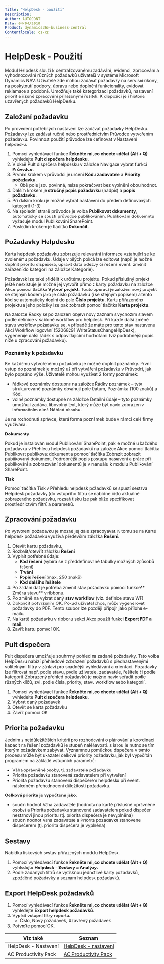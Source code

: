 ```yaml
---
Title: "HelpDesk - použití"
Description: 
Author: AUTOCONT
Date: 04/04/2019
Product: dynamics365-business-central
Contentlocale: cs-cz
---
```


# HelpDesk - Použití

Modul  Helpdesk slouží k centralizovanému zadávání, evidenci, zpracování a vyhodnocování různých požadavků uživatelů v systému Microsoft Dynamics NAV. Uživatelé zde mohou zadávat požadavky na servisní úkony, na poskytnutí podpory, úpravu nebo doplnění funkcionality, evidovat reklamace a podobně. Umožňuje také kategorizaci požadavků, nastavení priorit a řízené zpracování přiřazenými řešiteli. K dispozici je i historie uzavřených požadavků HelpDesku.

## Založení požadavku

Po provedení potřebných nastavení lze zadávat požadavky HelpDesku. Požadavky lze zadávat ručně nebo prostřednictvím Průvodce vytvořením požadavku. Povinnost použití průvodce lze definovat v Nastavení helpdesku.

1. Pomocí vyhledávací funkce **Řekněte mi, co chcete udělat (Alt + Q)** vyhledejte **Pult dispečera helpdesku**.
2. V okně Pult dispečera helpdesku v záložce Navigace vybrat funkci **Průvodce**.
3. Prvním krokem v průvodci je určení **Kódu zadavatele** a **Priority požadavku**.
   - Obě pole jsou povinná, nelze pokračovat bez vyplnění obou hodnot.
4. Dalším krokem je **stručný popis požadavku** (nadpis) a **popis požadavku**.
5. Při dalším kroku je možné vybrat nastavení do předem definovaných kategorií (1-3)
6. Na spolední straně průvodce je volba **Publikovat dokumenty**, automaticky se spustí průvodce publikováním. Publikování dokuemntu vyžaduje modul Publikování SharePoint.
7. Posledím krokem je tlačítko **Dokončit**.

## Požadavky Helpdesku

Karta helpdesk požadavku zobrazuje relevantní informace vztahující se ke zvolenému požadavku. Údaje v bílých polích lze editovat (např. je možné doplnit prioritu dispečera, upravit data odezvy či řešení, event. změnit zařazení do kategorií na záložce Kategorie). 

Požadavek lze také přidělit k určitému projektu. Pokud příslušný projekt ještě neexistuje je možné jej vytvořit přímo z karty požadavku na záložce Akce pomocí tlačítka **Vytvoř projekt**. Touto operací je založen nový projekt se stejným kódem jako je číslo požadavku (i se stejným popisem) a tento kód se automaticky doplní do pole **Číslo projektu**. Kartu přiřazeného projektu a jeho položky lze pak zobrazit pomocí tlačítka **Karta projektu**.

Na záložce Řádky se po založení objeví nový záznam s výchozím stavem podle definice v šabloně workflow pro helpdesk. Při každé další změně stavu workflow požadavku se, v případě že máte pro tento stav nastavenu Akci Workflow logování (52068291 WriteStatusChangeHlpDesk), vygeneruje další řádek s odpovídajícími hodnotami (viz podrobnější popis níže u zpracování požadavku).

### Poznámky k požadavku

Ke každému vytvořenému požadavku je možné doplnit poznámky. První vstup do poznámek je možný už při vytváření požadavku v Průvodci, jak bylo popsáno výše.
Uživatelé mohou využívat 2 formy poznámek: 
- řádkové poznámky dostupné na záložce Řádky poznámek – tyto strukturované poznámky obsahují pole Datum, Poznámka (100 znaků) a Kód. 
- volné poznámky dostupné na záložce Detailní údaje – tyto poznámky umožňují zadávat libovolný text, který může být navíc zobrazen v informačním okně Náhled obsahu.

Je na rozhodnutí správce, která forma poznámek bude v rámci celé firmy využívána. 

**Dokumenty**

Pokud je instalován modul Publikování SharePoint, pak je možné u každého požadavku v Přehledu helpdesk požadavků na záložce Akce pomocí tlačítka Publikovat publikovat dokument a pomocí tlačítka Zobrazit zobrazit publikovaný dokument. Podrobnější popis postupu nastavení a práce při publikování a zobrazování dokumentů je v manuálu k modulu Publikování SharePoint.

**Tisk**

Pomocí tlačítka Tisk v Přehledu helpdesk požadavků se spustí sestava Helpdesk požadavky (do vstupního filtru se nabídne číslo aktuálně zobrazeného požadavku, rozsah tisku lze pak blíže specifikovat prostřednictvím filtrů a parametrů.




## Zpracování požadavku

Po vytvoření požadavku je možné jej dále zpracovávat. K tomu se na Kartě helpdesk požadavku využívá především záložka **Řešení**.

1. Otevřít kartu požadavku.
2. Rozbalit/otevřít záložku **Řešení**
3. Vyplnit potřebné údaje:
   - **Kód řešení** (vybírá se z předdefinované tabulky možných způsobů řešení)
   - **Trvání**
   - **Popis řešení** (max. 250 znaků)
   - **Kód dalšího řešitele**
4. Po zadání dat je potřeba změnit stav požadavku pomocí funkce** Změna stavu** v ribbonu.
5. Po změně na vybrat daný **stav workflow** (viz. definice stavu WF)
6. Dokončit potvrzením OK.
Pokud uživatel chce, může vygenerovat požadavky do PDF. Tento soubor lze později připojit jako přílohu e-mailu.
8. Na kartě požadavku v ribbonu sekci Akce použít funkci **Export PDF a mail**.
9. Zavřít kartu pomocí OK.

## Pult dispečera 

Pult dispečera umožňuje souhrnný pohled na zadané požadavky. Tato volba HelpDesku nabízí přehledové zobrazení požadavků s přednastavenými volitelnými filtry v záhlaví pro snadnější vyhledávání a orientaci. Požadavky lze filtrovat např. podle stavu, podle uživatele, zadavatele, řešitele či podle kategorií. Zobrazený přehled požadavků je možno navíc seřadit podle různých klíčů, zvl. podle čísla, priority, stavu workflow nebo kategorií.

1. Pomocí vyhledávací funkce **Řekněte mi, co chcete udělat (Alt + Q)** vyhledejte **Pult dispečera helpdesku**.
2. Vybrat daný požadavek
3. Otevřít se karta požadavku
4. Zavřít pomocí OK

## Priorita požadavku

Jedním z nejdůležitějších kritérií pro rozhodování o plánování a  koordinaci kapacit na řešení požadavků je stupeň naléhavosti, s jakou je nutno se tím kterým požadavkem zabývat. Významnou pomůckou dispečera v tomto procesu může být ukazatel celkové priority požadavku, jak byl vypočítán programem na základě vstupních parametrů:
- Váha oprávněné osoby, tj. zadavatele požadavku
- Priorita požadavku stanovená zadavatelem při vytváření
- Priorita požadavku stanovená dispečerem helpdesku při event. následném přehodnocení důležitosti požadavku.
  
**Celková priorita je vypočtena jako**:
- součin hodnot Váha zadavatele (hodnota na kartě příslušné oprávněné osoby) a Priorita požadavku stanovené zadavatelem pokud dispečer nestanoví jinou prioritu (tj. priorita dispečera je nevyplněna)
- součin hodnot Váha zadavatele a Priorita požadavku stanovené dispečerem (tj. priorita dispečera je vyplněna)

## Sestavy

Nabídka tiskových sestav přiřazených modulu HelpDesk.
1. Pomocí vyhledávací funkce **Řekněte mi, co chcete udělat (Alt + Q)** vyhledejte **Helpdesk - Sestavy a Analýzy**.
2. Podle zadaných filtrů se vytisknou jednotlivé karty požadavků, zpožděné požadavky a seznam helpdesk požadavků.

## Export HelpDesk požadavků

1. Pomocí vyhledávací funkce **Řekněte mi, co chcete udělat (Alt + Q)** vyhledejte **Export helpdesk požadavků**.
2. Vyplnit vstupní filtry reportu.
    - Číslo, Nový požadavek, Uzavřený požadavek
3. Potvrďte pomocí OK.

|       Viz také       |                       Seznam                       |
| -------------------- | -------------------------------------------------- |
| HelpDesk - Nastavení | [HelpDesk - nastavení](ac-pp-helpdeks-setup.md)    |
| AC Productivity Pack | [AC Productivity Pack](ac-pp-productivity-pack.md) |